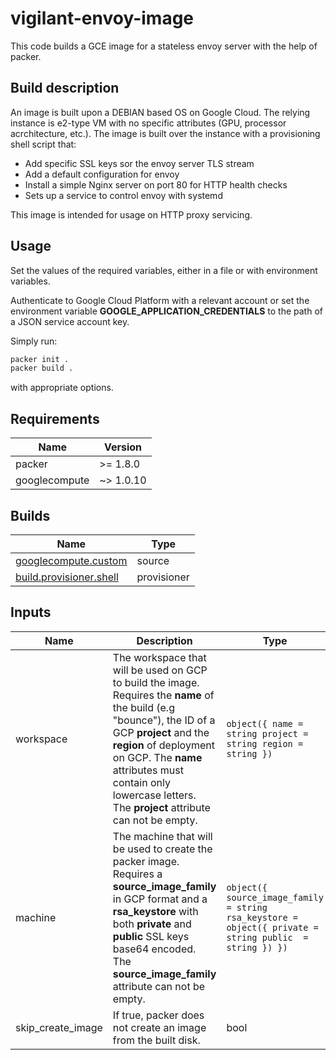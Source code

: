 # vigilant-envoy-image

This code builds a GCE image for a stateless envoy server with the help of packer.

## Build description

An image is built upon a DEBIAN based OS on Google Cloud.
The relying instance is e2-type VM with no specific attributes (GPU, processor acrchitecture, etc.).
The image is built over the instance with a provisioning shell script that:

- Add specific SSL keys sor the envoy server TLS stream
- Add a default configuration for envoy
- Install a simple Nginx server on port 80 for HTTP health checks
- Sets up a service to control envoy with systemd

This image is intended for usage on HTTP proxy servicing.

## Usage

Set the values of the required variables, either in a file or with environment variables.

Authenticate to Google Cloud Platform with a relevant account or set the environment variable **GOOGLE\_APPLICATION\_CREDENTIALS** to the path of a JSON service account key.

Simply run:

```bash
packer init .
packer build .
```

with appropriate options.

## Requirements

| Name | Version |
|------|---------|
| packer | >= 1.8.0 |
| googlecompute | ~> 1.0.10 |

## Builds

| Name | Type |
|------|------|
| [googlecompute.custom](https://www.packer.io/plugins/builders/googlecompute) | source |
| [build.provisioner.shell](https://www.packer.io/docs/provisioners/shell) | provisioner |

## Inputs

| Name | Description | Type | Default |
|------|-------------|------|---------|
| workspace | The workspace that will be used on GCP to build the image. Requires the **name** of the build (e.g \"bounce\"), the ID of a GCP **project** and the **region** of deployment on GCP. The **name** attributes must contain only lowercase letters. The **project** attribute can not be empty. | ```object({ name = string project = string region = string })``` | n/a |
| machine | The machine that will be used to create the packer image. Requires a **source_image_family** in GCP format and a **rsa_keystore** with both **private** and **public** SSL keys base64 encoded. The **source_image_family** attribute can not be empty. | ```object({ source_image_family = string rsa_keystore = object({ private = string public  = string }) })``` | n/a |
| skip_create_image | If true, packer does not create an image from the built disk. | bool | true |
